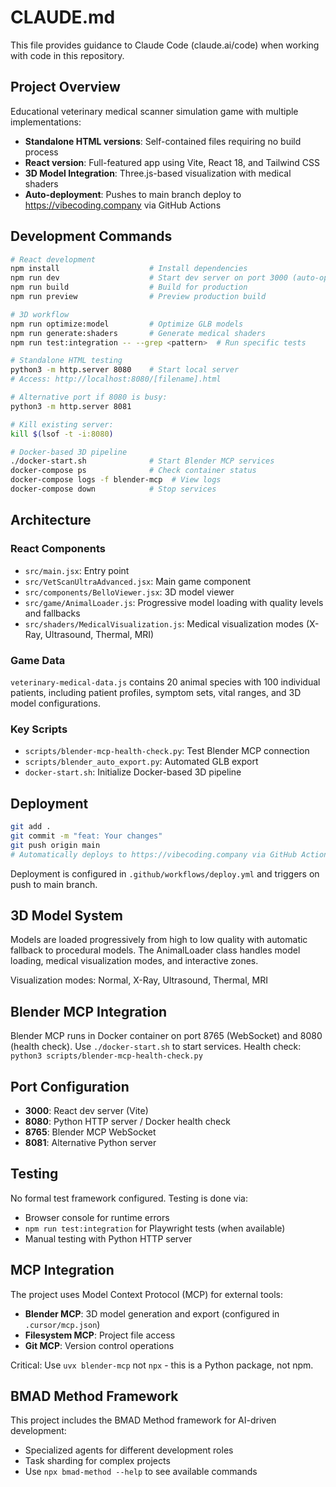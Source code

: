# CLAUDE.md

This file provides guidance to Claude Code (claude.ai/code) when working with code in this repository.

## Project Overview
Educational veterinary medical scanner simulation game with multiple implementations:
- **Standalone HTML versions**: Self-contained files requiring no build process
- **React version**: Full-featured app using Vite, React 18, and Tailwind CSS
- **3D Model Integration**: Three.js-based visualization with medical shaders
- **Auto-deployment**: Pushes to main branch deploy to https://vibecoding.company via GitHub Actions

## Development Commands
```bash
# React development
npm install                    # Install dependencies
npm run dev                    # Start dev server on port 3000 (auto-opens browser)
npm run build                  # Build for production
npm run preview                # Preview production build

# 3D workflow
npm run optimize:model         # Optimize GLB models
npm run generate:shaders       # Generate medical shaders
npm run test:integration -- --grep <pattern>  # Run specific tests
```

```bash
# Standalone HTML testing
python3 -m http.server 8080    # Start local server
# Access: http://localhost:8080/[filename].html

# Alternative port if 8080 is busy:
python3 -m http.server 8081

# Kill existing server:
kill $(lsof -t -i:8080)
```

```bash
# Docker-based 3D pipeline
./docker-start.sh              # Start Blender MCP services
docker-compose ps              # Check container status
docker-compose logs -f blender-mcp  # View logs
docker-compose down            # Stop services
```


## Architecture
### React Components
- `src/main.jsx`: Entry point
- `src/VetScanUltraAdvanced.jsx`: Main game component
- `src/components/BelloViewer.jsx`: 3D model viewer
- `src/game/AnimalLoader.js`: Progressive model loading with quality levels and fallbacks
- `src/shaders/MedicalVisualization.js`: Medical visualization modes (X-Ray, Ultrasound, Thermal, MRI)

### Game Data
`veterinary-medical-data.js` contains 20 animal species with 100 individual patients, including patient profiles, symptom sets, vital ranges, and 3D model configurations.

### Key Scripts
- `scripts/blender-mcp-health-check.py`: Test Blender MCP connection
- `scripts/blender_auto_export.py`: Automated GLB export
- `docker-start.sh`: Initialize Docker-based 3D pipeline

## Deployment

```bash
git add .
git commit -m "feat: Your changes"
git push origin main
# Automatically deploys to https://vibecoding.company via GitHub Actions
```

Deployment is configured in `.github/workflows/deploy.yml` and triggers on push to main branch.

## 3D Model System

Models are loaded progressively from high to low quality with automatic fallback to procedural models. The AnimalLoader class handles model loading, medical visualization modes, and interactive zones.

Visualization modes: Normal, X-Ray, Ultrasound, Thermal, MRI

## Blender MCP Integration

Blender MCP runs in Docker container on port 8765 (WebSocket) and 8080 (health check). Use `./docker-start.sh` to start services. Health check: `python3 scripts/blender-mcp-health-check.py`


## Port Configuration
- **3000**: React dev server (Vite)
- **8080**: Python HTTP server / Docker health check
- **8765**: Blender MCP WebSocket
- **8081**: Alternative Python server

## Testing

No formal test framework configured. Testing is done via:
- Browser console for runtime errors
- `npm run test:integration` for Playwright tests (when available)
- Manual testing with Python HTTP server

## MCP Integration

The project uses Model Context Protocol (MCP) for external tools:
- **Blender MCP**: 3D model generation and export (configured in `.cursor/mcp.json`)
- **Filesystem MCP**: Project file access
- **Git MCP**: Version control operations

Critical: Use `uvx blender-mcp` not `npx` - this is a Python package, not npm.

## BMAD Method Framework

This project includes the BMAD Method framework for AI-driven development:
- Specialized agents for different development roles
- Task sharding for complex projects
- Use `npx bmad-method --help` to see available commands
